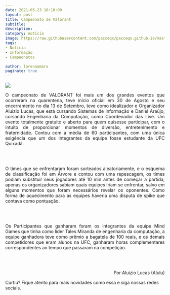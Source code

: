 ```yaml
---
date: 2021-05-23 16:10:00
layout: post
title: Campeonato de Valorant
subtitle: 
description: 
category: noticia
image: https://raw.githubusercontent.com/pacceqx/pacceqx.github.io/master/assets/pic/capas/valorant.png
tags:
- Notícia
- Informação
- Campeonatos

author: lorenaamaro
paginate: true
---
```


![](https://images6.alphacoders.com/107/thumb-1920-1072679.jpg)
<p style="text-align: justify;">
O campeonato de VALORANT foi mais um dos grandes eventos que ocorreram na quarentena, teve início oficial em 30 de Agosto e seu encerramento no dia 13 de Setembro, teve como idealizador e Organizador Aluizio Lucas, que está cursando Sistemas de Informação e Daniel Araújo, cursando Engenharia da Computação, como Coordenador das Live. Um evento totalmente gratuito e aberto para quem quisesse participar, com o intuito de proporcionar momentos de diversão, entretenimento e fraternidade. Contou com a média de 60 participantes, com uma única exigência que um dos integrantes da equipe fosse estudante da UFC Quixadá.
</p>
<br><br>
<p style="text-align: justify;">
O times que se enfrentaram foram sorteados aleatoriamente, e o esquema de classificação foi em Árvore e contou com uma repescagem, os times podiam substituir seus jogadores até 10 min antes de começar a partida, apenas os organizadores sabiam quais equipes iriam se enfrentar, salvo em alguns momentos que foram necessários revelar os oponentes. Como forma de aquecimento para as equipes haveria uma disputa de spike que contava como pontuação.
</p>
<br><br>
<p style="text-align: justify;">
Os Participantes que ganharam foram os integrantes da equipe Mind Games que tinha como líder Tales Miranda de engenharia da computação, a equipe ganhadora teve como prêmio a bagatela de 100 reais, e os demais competidores que eram alunos na UFC, ganharam horas complementares correspondentes ao tempo que passaram na competição. 
</p>
<br><br>
<p style="text-align: right;">
Por Aluizio Lucas (Alulu)
</p>

Curtiu? Fique atento para mais novidades como essa e siga nossas redes sociais.